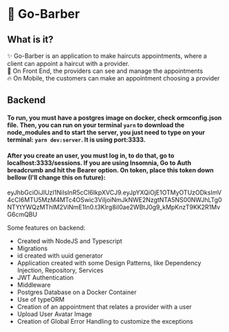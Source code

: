 # :rocket: Go-Barber 

## What is it?
:sparkles: Go-Barber is an application to make haircuts appointments, where a client can appoint a haircut with a provider. <br>
:wrench: On Front End, the providers can see and manage the appointments <br>
:fire: On Mobile, the customers can make an appointment choosing a provider



## Backend
#### To run, you must have a postgres image on docker, check ormconfig.json file. Then, you can run on your terminal `yarn` to download the node_modules and to start the server, you just need to type on your terminal: `yarn dev:server`. It is using port:3333. <br>

#### After you create an user, you must log in, to do that, go to localhost:3333/sessions. If you are using Insomnia, Go to Auth breadcrumb and hit the Bearer option. On token, place this token down bellow (I'll change this on future): <br> 

eyJhbGciOiJIUzI1NiIsInR5cCI6IkpXVCJ9.eyJpYXQiOjE1OTMyOTUzODksImV4cCI6MTU5MzM4MTc4OSwic3ViIjoiNmJkNWE2NzgtNTA5NS00NWJhLTg0NTYtYWQzMThlM2ViNmE1In0.t3Klrg8iI0ae2WBtJ0g9_kMpKnzT9KK2R1MvG6cmQBU

Some features on backend:

* Created with NodeJS and Typescript
* Migrations
* id created with uuid generator
* Application created with some Design Patterns, like Dependency Injection, Repository, Services
* JWT Authentication
* Middleware
* Postgres Database on  a Docker Container
* Use of typeORM 
* Creation of an appointment that relates a provider with a user
* Upload User Avatar Image
* Creation of Global Error Handling to customize the exceptions
